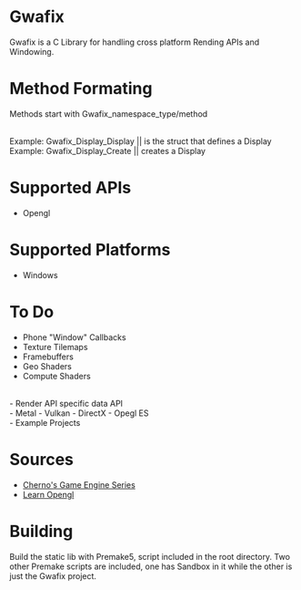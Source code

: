 # Gwafix
Gwafix is a C Library for handling cross platform Rending APIs and Windowing.

# Method Formating
Methods start with Gwafix_namespace_type/method <br />
<br />

Example: Gwafix_Display_Display || is the struct that defines a Display <br />
Example: Gwafix_Display_Create || creates a Display

# Supported APIs
- Opengl

# Supported Platforms
- Windows

# To Do
- Phone "Window" Callbacks
- Texture Tilemaps
- Framebuffers
- Geo Shaders
- Compute Shaders
<br />
- Render API specific data API
<br />
- Metal
- Vulkan
- DirectX
- Opegl ES
<br />
- Example Projects

# Sources

- [Cherno's Game Engine Series](https://www.youtube.com/playlist?list=PLlrATfBNZ98dC-V-N3m0Go4deliWHPFwT)
- [Learn Opengl](https://learnopengl.com/)

# Building
Build the static lib with Premake5, script included in the root directory. Two other Premake scripts are included, one has Sandbox in it while the other is just the Gwafix project.
